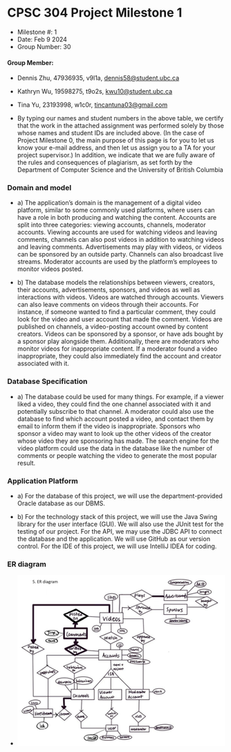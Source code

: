  # CPSC 304 Project Milestone 1
 - Milestone #: 1
 - Date: Feb 9 2024
 - Group Number: 30
 #### Group Member: 
 - Dennis Zhu, 47936935, v9l1a, dennis58@student.ubc.ca
 - Kathryn Wu, 19598275, t9o2s, kwu10@student.ubc.ca
 - Tina Yu, 23193998, w1c0r, tincantuna03@gmail.com


 - By typing our names and student numbers in the above table, we certify that the work in the attached assignment was performed solely by those whose names and student IDs are included above.  (In the case of Project Milestone 0, the main purpose of this page is for you to let us know your e-mail address, and then let us assign you to a TA for your project supervisor.)
   In addition, we indicate that we are fully aware of the rules and consequences of plagiarism, as set forth by the Department of Computer Science and the University of British Columbia

 ### Domain and model
 - a) The application’s domain is the management of a digital video platform, similar to some commonly used platforms, where users can have a role in both producing and watching the content. Accounts are split into three categories: viewing accounts, channels, moderator accounts. Viewing accounts are used for watching videos and leaving comments, channels can also post videos in addition to watching videos and leaving  comments. Advertisements may play with videos, or videos can be sponsored by an outside party. Channels can also broadcast live streams. Moderator accounts are used by the platform’s employees to monitor videos posted.


 - b) The database models the relationships between viewers, creators, their accounts, advertisements, sponsors, and videos as well as interactions with videos. Videos are watched through accounts. Viewers can also leave comments on videos through their accounts. For instance, if someone wanted to find a particular comment, they could look for the video and user account that made the comment. Videos are published on channels, a video-posting account owned by content creators. Videos can be sponsored by a sponsor, or have ads bought by a sponsor play alongside them. Additionally, there are moderators who monitor videos for inappropriate content. If a moderator found a video inappropriate, they could also immediately find the account and creator associated with it. 


 ### Database Specification

 - a) The database could be used for many things. For example, if a viewer liked a video, they could find the one channel associated with it and potentially subscribe to that channel. A moderator could also use the database to find which account posted a video, and contact them by email to inform them if the video is inappropriate. Sponsors who sponsor a video may want to look up the other videos of the creator whose video they are sponsoring has made. The search engine for the video platform could use the data in the database like the number of comments or people watching the video to generate the most popular result. 


 ### Application Platform

 - a) For the database of this project, we will use the department-provided Oracle database as our DBMS. 


 - b) For the technology stack of this project, we will use the Java Swing library for the user interface (GUI). We will also use the JUnit test for the testing of our project. For the API, we may use the JDBC API to connect the database and the application. We will use GitHub as our version control. For the IDE of this project, we will use IntelliJ IDEA for coding.


 ### ER diagram

 - ![fail to load image](./ImageResources/ER.png "ER diagram")

 ###